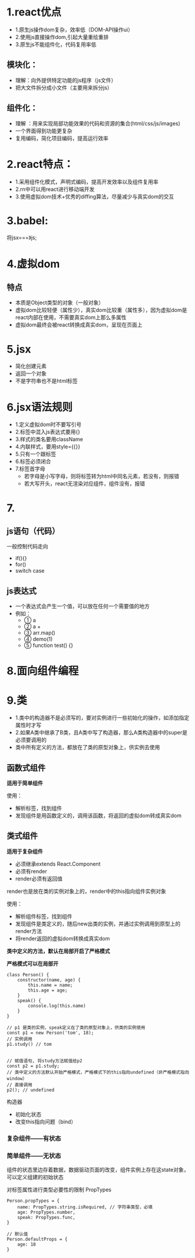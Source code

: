 # 1.react优点
- 1.原生js操作dom复杂，效率低（DOM-API操作ui）
- 2.使用js直接操作dom,引起大量重绘重排
- 3.原生js不能组件化，代码复用率低

## 模块化：
- 理解：向外提供特定功能的js程序（js文件）
- 把大文件拆分成小文件（主要用来拆分js）
## 组件化：
- 理解  ：用来实现局部功能效果的代码和资源的集合(html/css/js/images)
- 一个界面得到功能更复杂
- 复用编码，简化项目编码，提高运行效率

# 2.react特点：
- 1.采用组件化模式，声明式编码，提高开发效率以及组件复用率
- 2.rn中可以用react进行移动端开发
- 3.使用虚拟dom技术+优秀的diffing算法，尽量减少与真实dom的交互

# 3.babel:
将jsx===》js;

# 4.虚拟dom
## 特点
- 本质是Object类型的对象（一般对象）
- 虚拟dom比较轻便（属性少），真实dom比较重（属性多），因为虚拟dom是react内部在使用，不需要真实dom上那么多属性
- 虚拟dom最终会被react转换成真实dom，呈现在页面上

# 5.jsx
- 简化创建元素
- 返回一个对象
- 不是字符串也不是html标签

# 6.jsx语法规则
- 1.定义虚拟dom时不要写引号
- 2.标签中混入js表达式要用{}
- 3.样式的类名要用className
- 4.内联样式，要用style={{}}
- 5.只有一个跟标签
- 6.标签必须闭合
- 7.标签首字母
  - 若字母是小写字母，则将标签转为html中同名元素，若没有，则报错
  - 若大写开头，react无渲染对应组件，组件没有，报错

# 7.
## js语句（代码）
一般控制代码走向
- if(){}
- for() 
- switch case

## js表达式
- 一个表达式会产生一个值，可以放在任何一个需要值的地方
- 例如：
  - ① a
  - ② a + 
  - ③ arr.map()
  - ④ demo(1)
  - ⑤ function test() {}

# 8.面向组件编程

# 9.类
- 1.类中的构造器不是必须写的，要对实例进行一些初始化的操作，如添加指定属性时才写
- 2.如果A类中继承了B类，且A类中写了构造器，那么A类构造器中的super是必须要调用的
- 类中所有定义的方法，都放在了类的原型对象上，供实例去使用


## 函数式组件
**适用于简单组件**

使用：
- 解析标签，找到组件
- 发现组件是用函数定义的，调用该函数，将返回的虚拟dom转成真实dom


## 类式组件

**适用于复杂组件**
- 必须继承extends React.Component
- 必须有render
- render必须有返回值

render也是放在类的实例对象上的，render中的this指向组件实例对象

使用：
- 解析组件标签，找到组件
- 发现组件是类定义的，随后new出类的实例，并通过实例调用到原型上的render方法
- 将render返回的虚拟dom转换成真实dom


**类中定义的方法，默认在局部开启了严格模式**

**严格模式可以在局部开**


```
class Person() {
    constructor(name, age) {
        this.name = name;
        this.age = age;
    }
    speak() {
        console.log(this.name)
    }
}

// p1 是类的实例，speak定义在了类的原型对象上，供类的实例使用
const p1 = new Person('tom', 18);
// 实例调用
p1.study() // tom


// 赋值语句, 将study方法赋值给p2
const p2 = p1.study;
// 类中定义的方法默认开始严格模式，严格模式下的this指向undefined（非严格模式指向window）
// 直接调用
p2(); // undefined

```

构造器
- 初始化状态
- 改变this指向问题（bind）  


### 复杂组件——有状态
### 简单组件——无状态

组件的状态里边存着数据，数据驱动页面的改变，组件实例上存在这state对象，可以定义组建的初始状态


对标签属性进行类型必要性的限制
PropTypes
```
Person.propTypes = {
    name: PropTypes.string.isRequired, // 字符串类型，必填
    age: PropTypes.number,
    speak: PropTypes.func,
}

// 默认值
Person.defaultProps = {
    age: 18
}

```





